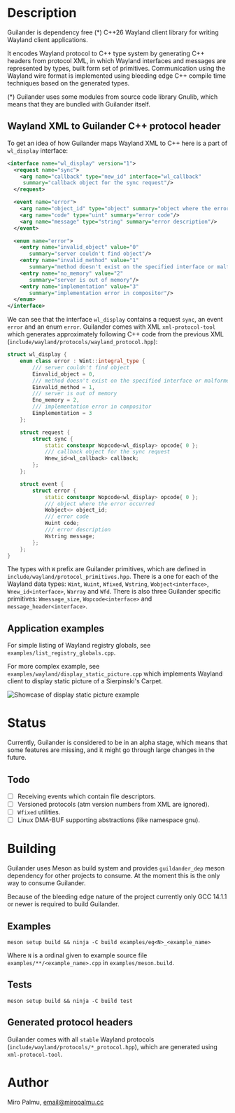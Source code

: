 # Description

Guilander is dependency free (*) C++26 Wayland client library
for writing Wayland client applications.

It encodes Wayland protocol to C++ type system by generating C++ headers from protocol XML,
in which Wayland interfaces and messages are represented by types, built form set of primitives.
Communication using the Wayland wire format is implemented
using bleeding edge C++ compile time techniques based on the generated types.

(*) Guilander uses some modules from source code library Gnulib,
which means that they are bundled with Guilander itself.

## Wayland XML to Guilander C++ protocol header

To get an idea of how Guilander maps Wayland XML to C++ here is a part of `wl_display` interface:

```xml
<interface name="wl_display" version="1">
  <request name="sync">
    <arg name="callback" type="new_id" interface="wl_callback"
     summary="callback object for the sync request"/>
  </request>

  <event name="error">
    <arg name="object_id" type="object" summary="object where the error occurred"/>
    <arg name="code" type="uint" summary="error code"/>
    <arg name="message" type="string" summary="error description"/>
  </event>

  <enum name="error">
    <entry name="invalid_object" value="0"
       summary="server couldn't find object"/>
    <entry name="invalid_method" value="1"
       summary="method doesn't exist on the specified interface or malformed request"/>
    <entry name="no_memory" value="2"
       summary="server is out of memory"/>
    <entry name="implementation" value="3"
       summary="implementation error in compositor"/>
  </enum>
</interface>
```

We can see that the interface `wl_display` contains a request `sync`, an event `error`
and an enum `error`. Guilander comes with XML `xml-protocol-tool` which generates
approximately following C++ code from the previous XML (`include/wayland/protocols/wayland_protocol.hpp`):

```cpp
struct wl_display {
    enum class error : Wint::integral_type {
        /// server couldn't find object
        Einvalid_object = 0,
        /// method doesn't exist on the specified interface or malformed request
        Einvalid_method = 1,
        /// server is out of memory
        Eno_memory = 2,
        /// implementation error in compositor
        Eimplementation = 3
    };

    struct request {
        struct sync {
            static constexpr Wopcode<wl_display> opcode{ 0 };
            /// callback object for the sync request
            Wnew_id<wl_callback> callback;
        };
    };

    struct event {
        struct error {
            static constexpr Wopcode<wl_display> opcode{ 0 };
            /// object where the error occurred
            Wobject<> object_id;
            /// error code
            Wuint code;
            /// error description
            Wstring message;
        };
    };
}
```

The types with `W` prefix are Guilander primitives,
which are defined in `include/wayland/protocol_primitives.hpp`.
There is a one for each of the Wayland data types:
`Wint`, `Wuint`, `Wfixed`, `Wstring`, `Wobject<interface>`,
`Wnew_id<interface>`, `Warray` and `Wfd`.
There is also three Guilander specific primitives:
`Wmessage_size`, `Wopcode<interface>` and `message_header<interface>`.

## Application examples

For simple listing of Wayland registry globals, see `examples/list_registry_globals.cpp`.

For more complex example, see `examples/wayland/display_static_picture.cpp`
which implements Wayland client to display static picture of a Sierpinski's Carpet.

![Showcase of display static picture example](.display_static_picture_showcase.gif)

# Status

Currently, Guilander is considered to be in an alpha stage,
which means that some features are missing, and it might go through large changes in the future.

## Todo

- [ ] Receiving events which contain file descriptors.
- [ ] Versioned protocols (atm version numbers from XML are ignored).
- [ ] `Wfixed` utilities.
- [ ] Linux DMA-BUF supporting abstractions (like namespace gnu).

# Building

Guilander uses Meson as build system and provides `guildander_dep` meson dependency
for other projects to consume. At the moment this is the only way to consume Guilander.

Because of the bleeding edge nature of the project currently only GCC 14.1.1 or newer
is required to build Guilander.

## Examples

```shell
meson setup build && ninja -C build examples/eg<N>_<example_name>
```

Where `N` is a ordinal given to example source file `examples/**/<example_name>.cpp`
in `examples/meson.build`.

## Tests

```shell
meson setup build && ninja -C build test
```

## Generated protocol headers

Guilander comes with all `stable` Wayland protocols (`include/wayland/protocols/*_protocol.hpp`),
which are generated using `xml-protocol-tool`.

# Author

Miro Palmu, email@miropalmu.cc
